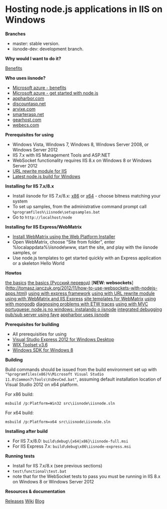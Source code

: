 Hosting node.js applications in IIS on Windows
===

**Branches**

- master: stable version.
- iisnode-dev: development branch.

**Why would I want to do it?**

[Benefits](https://github.com/tjanczuk/iisnode/wiki)

**Who uses iisnode?**

- [Microsoft azure - benefits](http://blogs.msdn.com/b/hanuk/archive/2012/05/05/top-benefits-of-running-node-js-on-windows-azure.aspx)
- [Microsoft azure - get started with node.js](http://azure.microsoft.com/en-us/develop/nodejs/)
- [appharbor.com](http://blog.appharbor.com/2012/01/19/announcing-node-js-support)
- [discountasp.net](http://discountasp.net/press/2012_06_12_free-webmatrix-v2-rc-hosting-with-nodejs.aspx)
- [arvixe.com](http://arvixe.com)
- [smarterasp.net](http://www.smarterasp.net/)
- [gearhost.com](http://gearhost.com/)
- [webecs.com](http://webecs.com/)

**Prerequisites for using**

- Windows Vista, Windows 7, Windows 8, Windows Server 2008, or Windows Server 2012
- IIS 7.x with IIS Management Tools and ASP.NET
- WebSocket functionality requires IIS 8.x on Windows 8 or Windows Server 2012
- [URL rewrite module for IIS](http://www.iis.net/download/URLRewrite)
- [Latest node.js build for Windows](http://go.microsoft.com/?linkid=9784334)

**Installing for IIS 7.x/8.x**

- Install iisnode for IIS 7.x/8.x: [x86](https://github.com/tjanczuk/iisnode/releases/download/v0.2.11/iisnode-full-v0.2.11-x86.msi) or [x64](https://github.com/tjanczuk/iisnode/releases/download/v0.2.11/iisnode-full-v0.2.11-x64.msi) - choose bitness matching your system
- To set up samples, from the administrative command prompt call `%programfiles%\iisnode\setupsamples.bat`
- Go to `http://localhost/node`

**Installing for IIS Express/WebMatrix**

- [Install WebMatrix using the Web Platform Installer](http://www.microsoft.com/web/webmatrix/)
- Open WebMatrix, choose “Site from folder”, enter %localappdata%\iisnode\www, start the site, and play with the iisnode samples, or
- Use node.js templates to get started quickly with an Express application or a skeleton Hello World

**Howtos**

[the basics](http://tomasz.janczuk.org/2011/08/hosting-nodejs-applications-in-iis-on.html)
[the basics (Pусский перевод)](http://softdroid.net/hosting-nodejs-applications-ru)
[**NEW: websockets**] (http://tomasz.janczuk.org/2012/11/how-to-use-websockets-with-nodejs-apps.html)
[using with express framework](http://tomasz.janczuk.org/2011/08/hosting-express-nodejs-applications-in.html)
[using with URL rewrite module](http://tomasz.janczuk.org/2011/08/using-url-rewriting-with-nodejs.html)
[using with WebMatrix and IIS Express](http://tomasz.janczuk.org/2011/08/developing-nodejs-applications-in.html)
[site templates for WebMatrix](https://github.com/SteveSanderson/Node.js-Site-Templates-for-WebMatrix)
[using with mongodb](http://www.amazedsaint.com/2011/09/creating-10-minute-todo-listing-app-on.html)
[diagnosing problems with ETW traces](http://tomasz.janczuk.org/2011/09/using-event-tracing-for-windows-to.html)
[using with MVC](http://weblogs.asp.net/jgalloway/archive/2011/10/26/using-node-js-in-an-asp-net-mvc-application-with-iisnode.aspx)
[portuguese: node.js no windows: instalando o iisnode](http://vivina.com.br/nodejs-windows-parte-2)
[integrated debugging](http://tomasz.janczuk.org/2011/11/debug-nodejs-applications-on-windows.html)
[pub/sub server using faye](http://weblogs.asp.net/cibrax/archive/2011/12/12/transform-your-iis-into-a-real-time-pub-sub-engine-with-faye-node.aspx)
[appharbor uses iisnode](http://blog.appharbor.com/2012/01/19/announcing-node-js-support)

**Prerequisites for building**

- All prerequisities for using
- [Visual Studio Express 2012 for Windows Desktop](http://www.microsoft.com/visualstudio/eng/downloads)
- [WIX Toolset v3.6](http://wix.codeplex.com/releases/view/93929)
- [Windows SDK for Windows 8](http://msdn.microsoft.com/en-us/windows/desktop/hh852363)

**Building**

Build commands should be issued from the build environment set up with `"%programfiles(x86)%\Microsoft Visual Studio 11.0\Common7\Tools\VsDevCmd.bat"`, assuming default installation location of Visual Studio 2012 on x64 platform.

For x86 build:

```
msbuild /p:Platform=Win32 src\iisnode\iisnode.sln
```

For x64 build:

```
msbuild /p:Platform=x64 src\iisnode\iisnode.sln
```

**Installing after build**

- For IIS 7.x/8.0: `build\debug\{x64|x86}\iisnode-full.msi`
- For IIS Express 7.x: `build\debug\x86\iisnode-express.msi`

**Running tests**

- Install for IIS 7.x/8.x (see previous sections)
- `test\functional\test.bat`
- note that for the WebSocket tests to pass you must be running in IIS 8.x on Windows 8 or Windows Server 2012

**Resources & documentation**

[Releases](https://github.com/tjanczuk/iisnode/wiki/iisnode-releases)
[Wiki](https://github.com/tjanczuk/iisnode/wiki)
[Blog](http://tomasz.janczuk.org)
